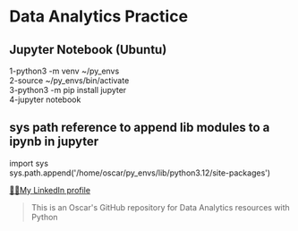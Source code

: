 # Data Analytics Practice

## Jupyter Notebook (Ubuntu)

1-python3 -m venv ~/py_envs  
2-source ~/py_envs/bin/activate  
3-python3 -m pip install jupyter  
4-jupyter notebook  

## sys path reference to append lib modules to a ipynb in jupyter 

import sys  
sys.path.append('/home/oscar/py_envs/lib/python3.12/site-packages')  

[👨‍💼My LinkedIn profile](https://ve.linkedin.com/in/oscar-luis-guerra-mata-482914a2)

>This is an Oscar's GitHub repository for Data Analytics resources with Python









